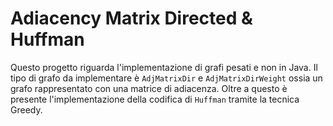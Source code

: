 # Adiacency Matrix Directed & Huffman

Questo progetto riguarda l'implementazione di grafi pesati e non in Java. Il tipo di grafo da implementare è `AdjMatrixDir` e `AdjMatrixDirWeight` ossia un grafo rappresentato con una matrice di adiacenza. Oltre a questo è presente l'implementazione della codifica di `Huffman` tramite la tecnica Greedy.

